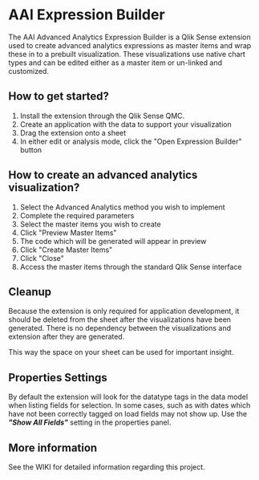 # AAI Expression Builder
The AAI Advanced Analytics Expression Builder is a Qlik Sense extension used to create advanced analytics expressions as master items and wrap these in to a prebuilt visualization. These visualizations use native chart types and can be edited either as a master item or un-linked and customized.

## How to get started?
1. Install the extension through the Qlik Sense QMC.
1. Create an application with the data to support your visualization
1. Drag the extension onto a sheet
1. In either edit or analysis mode, click the "Open Expression Builder" button

## How to create an advanced analytics visualization?
1. Select the Advanced Analytics method you wish to implement
1. Complete the required parameters
1. Select the master items you wish to create
1. Click "Preview Master Items"
1. The code which will be generated will appear in preview
1. Click "Create Master Items"
1. Click "Close"
1. Access the master items through the standard Qlik Sense interface

## Cleanup
Because the extension is only required for application development, it should be deleted from the sheet after the visualizations have been generated. There is no dependency between the visualizations and extension after they are generated.

This way the space on your sheet can be used for important insight.

## Properties Settings
By default the extension will look for the datatype tags in the data model when listing fields for selection. In some cases, such as with dates which have not been correctly tagged on load fields may not show up. Use the _**"Show All Fields"**_ setting in the properties panel.

## More information
See the WIKI for detailed information regarding this project.
